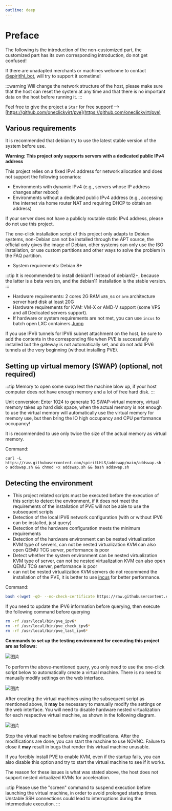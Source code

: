 ```yaml
---
outline: deep
---
```


# Preface

The following is the introduction of the non-customized part, the customized part has its own corresponding introduction, do not get confused!

If there are unadapted merchants or machines welcome to contact [@spiritlhl_bot](https://t.me/spiritlhl_bot), will try to support it sometime!

:::warning
Will change the network structure of the host, please make sure that the host can reset the system at any time and that there is no important data on the host before running it.
:::

Feel free to give the project a ```Star``` for free support!-->[https://github.com/oneclickvirt/pve](https://github.com/oneclickvirt/pve)

## Various requirements

It is recommended that debian try to use the latest stable version of the system before use.

**Warning: This project only supports servers with a dedicated public IPv4 address**

This project relies on a fixed IPv4 address for network allocation and does not support the following scenarios:

* Environments with dynamic IPv4 (e.g., servers whose IP address changes after reboot)
* Environments without a dedicated public IPv4 address (e.g., accessing the internet via home router NAT and requiring DHCP to obtain an address)

If your server does not have a publicly routable static IPv4 address, please do not use this project.

The one-click installation script of this project only adapts to Debian systems, non-Debian can not be installed through the APT source, the official only gives the image of Debian, other systems can only use the ISO installation, or use custom partitions and other ways to solve the problem in the FAQ partition.

- System requirements: Debian 8+

:::tip
It is recommended to install debian11 instead of debian12+, because the latter is a beta version, and the debian11 installation is the stable version.
:::

- Hardware requirements: 2 cores 2G RAM ``x86_64`` or ``arm`` architecture server hard disk at least 20G
- Hardware requirements for KVM: VM-X or AMD-V support (some VPS and all Dedicated servers support).
- If hardware or system requirements are not met, you can use ```incus``` to batch open LXC containers [Jump](https://github.com/oneclickvirt/incus)

If you use IPV6 tunnels for IPV6 subnet attachment on the host, be sure to add the contents in the corresponding file when PVE is successfully installed but the gateway is not automatically set, and do not add IPV6 tunnels at the very beginning (without installing PVE).

## Setting up virtual memory (SWAP) (optional, not required)

:::tip
Memory to open some swap lest the machine blow up, if your host computer does not have enough memory and a lot of free hard disk.
:::

Unit conversion: Enter 1024 to generate 1G SWAP-virtual memory, virtual memory takes up hard disk space, when the actual memory is not enough to use the virtual memory will automatically use the virtual memory for memory use, but then bring the IO high occupancy and CPU performance occupancy!

It is recommended to use only twice the size of the actual memory as virtual memory.

Command:

```shell
curl -L https://raw.githubusercontent.com/spiritLHLS/addswap/main/addswap.sh -o addswap.sh && chmod +x addswap.sh && bash addswap.sh
```

## Detecting the environment

- This project related scripts must be executed before the execution of this script to detect the environment, if it does not meet the requirements of the installation of PVE will not be able to use the subsequent scripts 
- Detection of the local IPV6 network configuration (with or without IPV6 can be installed, just query) 
- Detection of the hardware configuration meets the minimum requirements 
- Detection of the hardware environment can be nested virtualization KVM type of servers, can not be nested virtualization KVM can also open QEMU TCG server, performance is poor 
- Detect whether the system environment can be nested virtualization KVM type of server, can not be nested virtualization KVM can also open QEMU TCG server, performance is poor 
- can not be nested virtualization KVM servers do not recommend the installation of the PVE, it is better to use [incus](https://github.com/oneclickvirt/incus) for better performance.

Command:

```bash
bash <(wget -qO- --no-check-certificate https://raw.githubusercontent.com/oneclickvirt/pve/main/scripts/check_kernal.sh)
```

If you need to update the IPV6 information before querying, then execute the following command before querying

```bash
rm -rf /usr/local/bin/pve_ipv6*
rm -rf /usr/local/bin/pve_check_ipv6*
rm -rf /usr/local/bin/pve_last_ipv6*
```

**Commands to set up the testing environment for executing this project are as follows:**

![图片](images/pve_kvm_1.png)

To perform the above-mentioned query, you only need to use the one-click script below to automatically create a virtual machine. There is no need to manually modify settings on the web interface.

![图片](images/pve_kvm_2.png)

After creating the virtual machines using the subsequent script as mentioned above, it **may** be necessary to manually modify the settings on the web interface. You will need to disable hardware nested virtualization for each respective virtual machine, as shown in the following diagram.

![图片](images/pve_kvm_3.png)

Stop the virtual machine before making modifications. After the modifications are done, you can start the machine to use NOVNC. Failure to close it **may** result in bugs that render this virtual machine unusable.

If you forcibly install PVE to enable KVM, even if the startup fails, you can also disable this option and try to start the virtual machine to see if it works.

The reason for these issues is what was stated above, the host does not support nested virtualized KVMs for acceleration.

:::tip
Please use the "screen" command to suspend execution before launching the virtual machine, in order to avoid prolonged startup times. Unstable SSH connections could lead to interruptions during the intermediate execution.
:::

<br/>
<br/>

